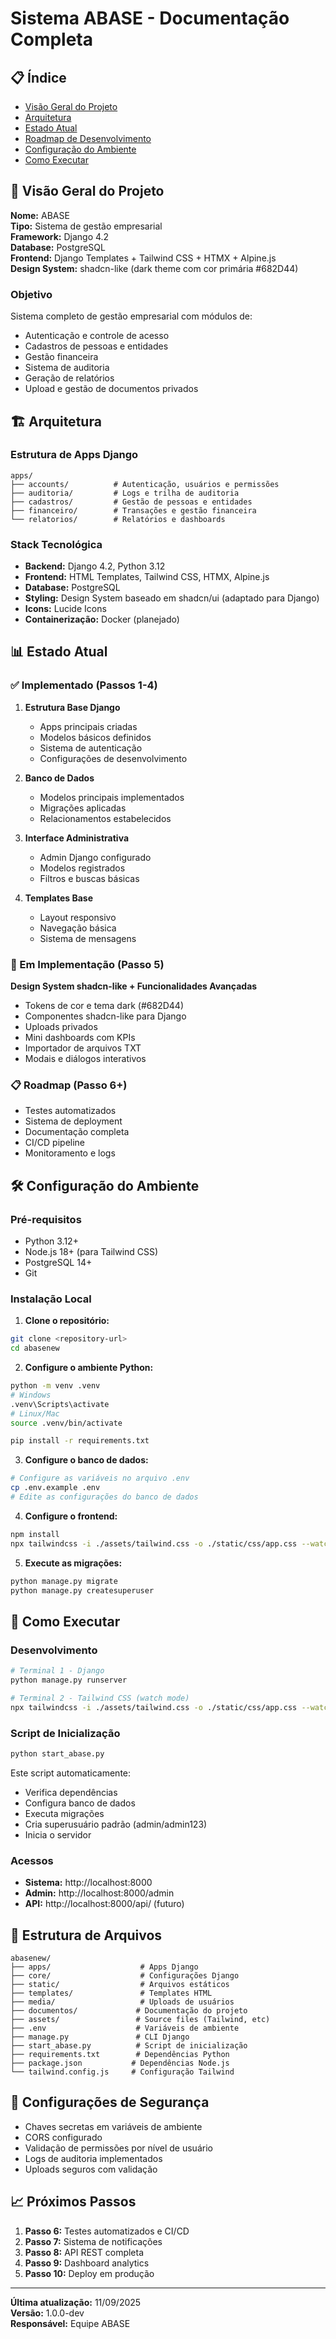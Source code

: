 # Sistema ABASE - Documentação Completa

## 📋 Índice
- [Visão Geral do Projeto](#visão-geral-do-projeto)
- [Arquitetura](#arquitetura)
- [Estado Atual](#estado-atual)
- [Roadmap de Desenvolvimento](#roadmap-de-desenvolvimento)
- [Configuração do Ambiente](#configuração-do-ambiente)
- [Como Executar](#como-executar)

## 🎯 Visão Geral do Projeto

**Nome:** ABASE  
**Tipo:** Sistema de gestão empresarial  
**Framework:** Django 4.2  
**Database:** PostgreSQL  
**Frontend:** Django Templates + Tailwind CSS + HTMX + Alpine.js  
**Design System:** shadcn-like (dark theme com cor primária #682D44)

### Objetivo
Sistema completo de gestão empresarial com módulos de:
- Autenticação e controle de acesso
- Cadastros de pessoas e entidades
- Gestão financeira
- Sistema de auditoria
- Geração de relatórios
- Upload e gestão de documentos privados

## 🏗️ Arquitetura

### Estrutura de Apps Django
```
apps/
├── accounts/          # Autenticação, usuários e permissões
├── auditoria/         # Logs e trilha de auditoria
├── cadastros/         # Gestão de pessoas e entidades
├── financeiro/        # Transações e gestão financeira
└── relatorios/        # Relatórios e dashboards
```

### Stack Tecnológica
- **Backend:** Django 4.2, Python 3.12
- **Frontend:** HTML Templates, Tailwind CSS, HTMX, Alpine.js
- **Database:** PostgreSQL
- **Styling:** Design System baseado em shadcn/ui (adaptado para Django)
- **Icons:** Lucide Icons
- **Containerização:** Docker (planejado)

## 📊 Estado Atual

### ✅ Implementado (Passos 1-4)
1. **Estrutura Base Django**
   - Apps principais criadas
   - Modelos básicos definidos
   - Sistema de autenticação
   - Configurações de desenvolvimento

2. **Banco de Dados**
   - Modelos principais implementados
   - Migrações aplicadas
   - Relacionamentos estabelecidos

3. **Interface Administrativa**
   - Admin Django configurado
   - Modelos registrados
   - Filtros e buscas básicas

4. **Templates Base**
   - Layout responsivo
   - Navegação básica
   - Sistema de mensagens

### 🚧 Em Implementação (Passo 5)
**Design System shadcn-like + Funcionalidades Avançadas**
- Tokens de cor e tema dark (#682D44)
- Componentes shadcn-like para Django
- Uploads privados
- Mini dashboards com KPIs
- Importador de arquivos TXT
- Modais e diálogos interativos

### 📋 Roadmap (Passo 6+)
- Testes automatizados
- Sistema de deployment
- Documentação completa
- CI/CD pipeline
- Monitoramento e logs

## 🛠️ Configuração do Ambiente

### Pré-requisitos
- Python 3.12+
- Node.js 18+ (para Tailwind CSS)
- PostgreSQL 14+
- Git

### Instalação Local

1. **Clone o repositório:**
```bash
git clone <repository-url>
cd abasenew
```

2. **Configure o ambiente Python:**
```bash
python -m venv .venv
# Windows
.venv\Scripts\activate
# Linux/Mac
source .venv/bin/activate

pip install -r requirements.txt
```

3. **Configure o banco de dados:**
```bash
# Configure as variáveis no arquivo .env
cp .env.example .env
# Edite as configurações do banco de dados
```

4. **Configure o frontend:**
```bash
npm install
npx tailwindcss -i ./assets/tailwind.css -o ./static/css/app.css --watch
```

5. **Execute as migrações:**
```bash
python manage.py migrate
python manage.py createsuperuser
```

## 🚀 Como Executar

### Desenvolvimento
```bash
# Terminal 1 - Django
python manage.py runserver

# Terminal 2 - Tailwind CSS (watch mode)
npx tailwindcss -i ./assets/tailwind.css -o ./static/css/app.css --watch
```

### Script de Inicialização
```bash
python start_abase.py
```

Este script automaticamente:
- Verifica dependências
- Configura banco de dados
- Executa migrações
- Cria superusuário padrão (admin/admin123)
- Inicia o servidor

### Acessos
- **Sistema:** http://localhost:8000
- **Admin:** http://localhost:8000/admin
- **API:** http://localhost:8000/api/ (futuro)

## 📝 Estrutura de Arquivos

```
abasenew/
├── apps/                    # Apps Django
├── core/                    # Configurações Django
├── static/                  # Arquivos estáticos
├── templates/               # Templates HTML
├── media/                   # Uploads de usuários
├── documentos/             # Documentação do projeto
├── assets/                 # Source files (Tailwind, etc)
├── .env                    # Variáveis de ambiente
├── manage.py               # CLI Django
├── start_abase.py          # Script de inicialização
├── requirements.txt        # Dependências Python
├── package.json           # Dependências Node.js
└── tailwind.config.js     # Configuração Tailwind
```

## 🔐 Configurações de Segurança

- Chaves secretas em variáveis de ambiente
- CORS configurado
- Validação de permissões por nível de usuário
- Logs de auditoria implementados
- Uploads seguros com validação

## 📈 Próximos Passos

1. **Passo 6:** Testes automatizados e CI/CD
2. **Passo 7:** Sistema de notificações
3. **Passo 8:** API REST completa
4. **Passo 9:** Dashboard analytics
5. **Passo 10:** Deploy em produção

---

**Última atualização:** 11/09/2025  
**Versão:** 1.0.0-dev  
**Responsável:** Equipe ABASE